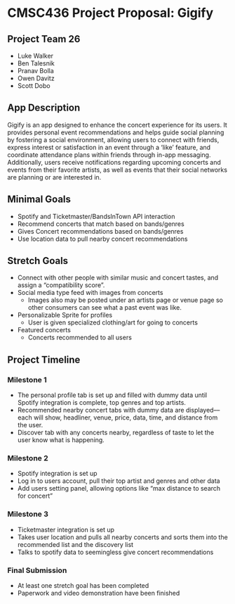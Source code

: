 # CMSC436 Project Proposal: Gigify

## Project Team 26

- Luke Walker
- Ben Talesnik
- Pranav Bolla
- Owen Davitz
- Scott Dobo

## App Description

Gigify is an app designed to enhance the concert experience for its users. It provides personal event recommendations and helps guide social planning by fostering a social environment, allowing users to connect with friends, express interest or satisfaction in an event through a ‘like’ feature, and coordinate attendance plans within friends through in-app messaging. Additionally, users receive notifications regarding upcoming concerts and events from their favorite artists, as well as events that their social networks are planning or are interested in.

## Minimal Goals

- Spotify and Ticketmaster/BandsInTown API interaction
- Recommend concerts that match based on bands/genres
- Gives Concert recommendations based on bands/genres
- Use location data to pull nearby concert recommendations

## Stretch Goals

- Connect with other people with similar music and concert tastes, and assign a “compatibility score”.
- Social media type feed with images from concerts
  - Images also may be posted under an artists page or venue page so other consumers can see what a past event was like.
- Personalizable Sprite for profiles
  - User is given specialized clothing/art for going to concerts
- Featured concerts
  - Concerts recommended to all users

## Project Timeline

### Milestone 1

- The personal profile tab is set up and filled with dummy data until Spotify integration is complete, top genres and top artists.
- Recommended nearby concert tabs with dummy data are displayed––each will show, headliner, venue, price, data, time, and distance from the user.
- Discover tab with any concerts nearby, regardless of taste to let the user know what is happening.

### Milestone 2

- Spotify integration is set up
- Log in to users account, pull their top artist and genres and other data
- Add users setting panel, allowing options like “max distance to search for concert”

### Milestone 3

- Ticketmaster integration is set up
- Takes user location and pulls all nearby concerts and sorts them into the recommended list and the discovery list
- Talks to spotify data to seemingless give concert recommendations

### Final Submission

- At least one stretch goal has been completed
- Paperwork and video demonstration have been finished
